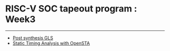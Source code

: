 # RISC-V SOC tapeout program : Week3
---

- [Post synthesis GLS](Post_synthesis_GLS/README.md)
- [Static Timing Analysis with OpenSTA](Static_Timing_Analysis_with_OpenSTA/README.md)

